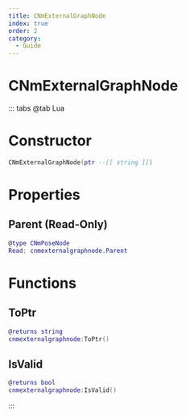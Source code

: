 ```yaml
---
title: CNmExternalGraphNode
index: true
order: 2
category:
  - Guide
---
```


# CNmExternalGraphNode

::: tabs
@tab Lua
# Constructor
```lua
CNmExternalGraphNode(ptr --[[ string ]])
```
# Properties
## Parent (Read-Only)
```lua
@type CNmPoseNode
Read: cnmexternalgraphnode.Parent
```
# Functions
## ToPtr
```lua
@returns string
cnmexternalgraphnode:ToPtr()
```
## IsValid
```lua
@returns bool
cnmexternalgraphnode:IsValid()
```

:::